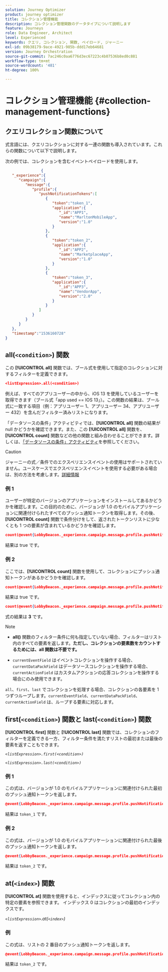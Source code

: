 ```yaml
---
solution: Journey Optimizer
product: journey optimizer
title: コレクション管理機能
description: コレクション管理関数のデータタイプについて説明します
feature: Journeys
role: Data Engineer, Architect
level: Experienced
keywords: クエリ, コレクション, 関数, ペイロード, ジャーニー
exl-id: 09b38179-9ace-4921-985b-ddd17eb64681
version: Journey Orchestration
source-git-commit: 7ac246c0aa6776d3ec67223c4b07536b8ed0c881
workflow-type: tm+mt
source-wordcount: '481'
ht-degree: 100%

---
```


# コレクション管理機能 {#collection-management-functions}


## クエリコレクション関数について

式言語には、クエリコレクションに対する一連の関数も導入されています。これらの関数について以下で説明します。

次の例では、コレクションを含むイベントペイロードを使用します。

```json
                { 
   "_experience":{ 
      "campaign":{ 
         "message":{ 
            "profile":{ 
               "pushNotificationTokens":[ 
                  { 
                     "token":"token_1",
                     "application":{ 
                        "_id":"APP1",
                        "name":"MarltonMobileApp",
                        "version":"1.0"
                     }
                  },
                  { 
                     "token":"token_2",
                     "application":{ 
                        "_id":"APP2",
                        "name":"MarketplaceApp",
                        "version":"1.0"
                     }
                  },
                  { 
                     "token":"token_3",
                     "application":{ 
                        "_id":"APP3",
                        "name":"VendorApp",
                        "version":"2.0"
                     }
                  }
               ]
            }
         }
      }
   },
   "timestamp":"1536160728"
}
```

## all(`<condition>`) 関数

この **[!UICONTROL all]** 関数では、ブール式を使用して指定のコレクションに対するフィルターを定義できます。

```json
<listExpression>.all(<condition>)
```

例えば、すべてのアプリユーザーの中から、iOS 13 を使用しているユーザーを取得できます（ブール式「app used == IOS 13」）。この関数の結果は、ブール式に一致する項目（例：アプリユーザー 1、アプリユーザー 34、アプリユーザー 432）を含んだフィルター済みリストになります。

「データソースの条件」アクティビティでは、**[!UICONTROL all]** 関数の結果が null かどうかを確認できます。また、この **[!UICONTROL all]** 関数を、**[!UICONTROL count]** 関数などの他の関数と組み合わせることができます。詳しくは、[「データソースの条件」アクティビティ](../condition-activity.md#data_source_condition)を参照してください。


>[!CAUTION]
>
>ジャーニーの式／条件でのエクスペリエンスイベントの使用はサポートされていません。ユースケースでエクスペリエンスイベントを使用する必要がある場合は、別の方法を考慮します。[詳細情報](../exp-event-lookup.md)

### 例 1

ユーザーが特定のバージョンのアプリケーションをインストールしてあるかどうかを確認します。この目的のために、バージョンが 1.0 のモバイルアプリケーションに関連付けられたすべてのプッシュ通知トークンを取得します。その後、**[!UICONTROL count]** 関数で条件分けをして、返されたトークンリストに少なくとも 1 つの要素が含まれているかどうかを確認します。

```json
count(@event{LobbyBeacon._experience.campaign.message.profile.pushNotificationTokens.all(currentEventField.application.version == "1.0").token}) > 0
```

結果は true です。

### 例 2

ここでは、**[!UICONTROL count]** 関数を使用して、コレクションにプッシュ通知トークンがあるかどうかを確認します。

```json
count(@event{LobbyBeacon._experience.campaign.message.profile.pushNotificationTokens.all().token}) > 0
```


結果は true です。


```json
count(@event{LobbyBeacon._experience.campaign.message.profile.pushNotificationTokens.token})
```

式の結果は **3** です。


>[!NOTE]
>
>* **all()** 関数のフィルター条件に何も指定していない場合、フィルターはリスト内のすべての要素を返します。**ただし、コレクションの要素数をカウントするためには、all 関数は不要です。**
>
>* `currentEventField` はイベントコレクションを操作する場合、`currentDataPackField` はデータソースコレクションを操作する場合、`currentActionField` はカスタムアクションの応答コレクションを操作する場合にのみ使用できます。
>
>  `all`、`first`、`last` でコレクションを処理する場合、コレクションの各要素を 1 つずつループします。`currentEventField`、`currentDataPackField`、`currentActionField` は、ループする要素に対応します。


## first(`<condition>`) 関数と last(`<condition>`) 関数

**[!UICONTROL first]** 関数と **[!UICONTROL last]** 関数では、コレクションのフィルターを定義できる一方、フィルター条件を満たすリストの最初または最後の要素を返すこともできます。

_`<listExpression>.first(<condition>)`_

_`<listExpression>.last(<condition>)`_

### 例 1

この式は、バージョンが 1.0 のモバイルアプリケーションに関連付けられた最初のプッシュ通知トークンを返します。


```json
@event{LobbyBeacon._experience.campaign.message.profile.pushNotificationTokens.first(currentEventField.application.version == "1.0").token}
```

結果は `token_1` です。

### 例 2

この式は、バージョンが 1.0 のモバイルアプリケーションに関連付けられた最後のプッシュ通知トークンを返します。


```json
@event{LobbyBeacon._experience.campaign.message.profile.pushNotificationTokens.last(currentEventField.application.version == "1.0").token}
```

結果は `token_2` です。

## at(`<index>`) 関数

**[!UICONTROL at]** 関数を使用すると、インデックスに従ってコレクション内の特定の要素を参照できます。
インデックス 0 はコレクションの最初のインデックスです。

_`<listExpression>`.at(`<index>`)_

### 例

この式は、リストの 2 番目のプッシュ通知トークンを返します。


```json
@event{LobbyBeacon._experience.campaign.message.profile.pushNotificationTokens.at(1).token}
```

結果は `token_2` です。